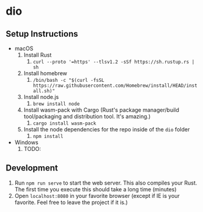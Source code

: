 # dio

## Setup Instructions

* macOS
  1. Install Rust
     1. `curl --proto '=https' --tlsv1.2 -sSf https://sh.rustup.rs | sh`
  2. Install homebrew
     1. `/bin/bash -c "$(curl -fsSL https://raw.githubusercontent.com/Homebrew/install/HEAD/install.sh)"`
  3. Install node.js
     1. `brew install node`
  4. Install wasm-pack with Cargo (Rust's package manager/build tool/packaging and distribution tool. It's amazing.)
     1. `cargo install wasm-pack`
  5. Install the node dependencies for the repo inside of the `dio` folder
     1. `npm install`
* Windows
  1. TODO:

## Development

1. Run `npm run serve` to start the web server. This also compiles your Rust. The first time you execute this should take a long time (minutes)
2. Open `localhost:8080` in your favorite browser (except if IE is your favorite. Feel free to leave the project if it is.)

